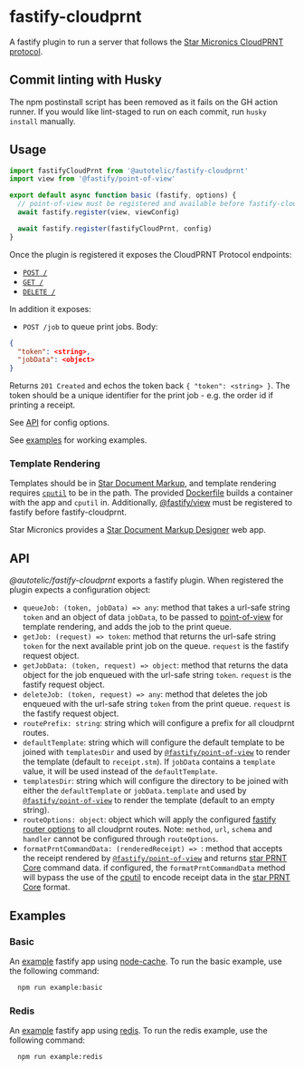 # fastify-cloudprnt

A fastify plugin to run a server that follows the [Star Micronics CloudPRNT protocol](https://www.star-m.jp/products/s_print/CloudPRNTSDK/Documentation/en/developerguide/introduction.html).

## Commit linting with Husky

The npm postinstall script has been removed as it fails on the GH action runner. If you would like lint-staged to run on each commit, run `husky install` manually.

## Usage

```js
import fastifyCloudPrnt from '@autotelic/fastify-cloudprnt'
import view from '@fastify/point-of-view'

export default async function basic (fastify, options) {
  // point-of-view must be registered and available before fastify-cloudprnt
  await fastify.register(view, viewConfig)

  await fastify.register(fastifyCloudPrnt, config)
}
```

Once the plugin is registered it exposes the CloudPRNT Protocol endpoints:

* [`POST /`](https://star-m.jp/products/s_print/CloudPRNTSDK/Documentation/en/developerguide/pollingserver/post_overview.html)
* [`GET /`](https://star-m.jp/products/s_print/CloudPRNTSDK/Documentation/en/developerguide/printjobrequests/get_overview.html)
* [`DELETE /`](https://star-m.jp/products/s_print/CloudPRNTSDK/Documentation/en/developerguide/printjobconfirmation/delete_overview.html)

In addition it exposes:

* `POST /job` to queue print jobs. Body:

```json
{
  "token": <string>,
  "jobData": <object>
}
```

Returns `201 Created` and echos the token back `{ "token": <string> }`. The token should be a unique identifier for the print job - e.g. the order id if printing a receipt.

See [API](#API) for config options.

See [examples](examples/) for working examples.

### Template Rendering

Templates should be in [Star Document Markup](https://star-m.jp/products/s_print/CloudPRNTSDK/Documentation/en/articles/markup/markupintro.html), and template rendering requires [`cputil`](https://star-m.jp/products/s_print/CloudPRNTSDK/Documentation/en/articles/cputil/cputil.html) to be in the path. The provided [Dockerfile](Dockerfile) builds a container with the app and `cputil` in. Additionally, [@fastify/view](https://github.com/fastify/point-of-view) must be registered to fastify before fastify-cloudprnt.

Star Micronics provides a [Star Document Markup Designer](https://star-document-markup-designer.smcs.site/) web app.

## API

_@autotelic/fastify-cloudprnt_ exports a fastify plugin. When registered the plugin expects a configuration object:

* `queueJob: (token, jobData) => any`: method that takes a url-safe string `token` and an object of data `jobData`, to be passed to [point-of-view](https://github.com/fastify/point-of-view#quick-start) for template rendering, and adds the job to the print queue.
* `getJob: (request) => token`: method that returns the url-safe string `token` for the next available print job on the queue. `request` is the fastify request object.
* `getJobData: (token, request) => object`: method that returns the data object for the job enqueued with the url-safe string `token`. `request` is the fastify request object.
* `deleteJob: (token, request) => any`: method that deletes the job enqueued with the url-safe string `token` from the print queue. `request` is the fastify request object.
* `routePrefix: string`: string which will configure a prefix for all cloudprnt routes.
* `defaultTemplate`: string which will configure the default template to be joined with `templatesDir` and used by [`@fastify/point-of-view`](https://github.com/fastify/point-of-view/tree/v3.x) to render the template (default to `receipt.stm`). If `jobData` contains a `template` value, it will be used instead of the `defaultTemplate`.
* `templatesDir`: string which will configure the directory to be joined with either the `defaultTemplate` or `jobData.template` and used by [`@fastify/point-of-view`](https://github.com/fastify/point-of-view/tree/v3.x) to render the template (default to an empty string).
* `routeOptions: object`: object which will apply the configured [fastify router options](https://www.fastify.io/docs/v3.29.x/Reference/Routes/#routes-options) to all cloudprnt routes. Note: `method`, `url`, `schema` and `handler` cannot be configured through `routeOptions`.
* `formatPrntCommandData: (renderedReceipt) => `: method that accepts the receipt rendered by [`@fastify/point-of-view`](https://github.com/fastify/point-of-view/tree/v3.x) and returns [star PRNT Core](https://www.star-m.jp/products/s_print/CloudPRNTSDK/Documentation/en/developerguide/contentmediatypes/contentmediatypes_overview.html) command data. if configured, the `formatPrntCommandData` method will bypass the use of the [cputil](https://star-m.jp/products/s_print/CloudPRNTSDK/Documentation/en/articles/cputil/cputil.html) to encode receipt data in the [star PRNT Core](https://www.star-m.jp/products/s_print/CloudPRNTSDK/Documentation/en/developerguide/contentmediatypes/contentmediatypes_overview.html) format.
## Examples

### Basic
An [example](./examples/basic/) fastify app using [node-cache](https://github.com/node-cache/node-cache). To run the basic example, use the following command:
```sh
  npm run example:basic
```

### Redis
An [example](./examples/redis/) fastify app using [redis](https://www.npmjs.com/package/redis). To run the redis example, use the following command:
```sh
  npm run example:redis
```

